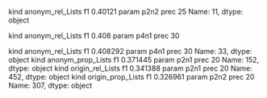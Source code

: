 kind     anonym_rel_Lists
f1                0.40121
param                p2n2
prec                   25
Name: 11, dtype: object

kind     anonym_rel_Lists
f1                0.408
param                p4n1
prec                   30

kind     anonym_rel_Lists
f1               0.408292
param                p4n1
prec                   30
Name: 33, dtype: object
kind     anonym_prop_Lists
f1                0.371445
param                 p2n1
prec                    20
Name: 152, dtype: object
kind     origin_rel_Lists
f1               0.341388
param                p2n1
prec                   20
Name: 452, dtype: object
kind     origin_prop_Lists
f1                0.326961
param                 p2n2
prec                    20
Name: 307, dtype: object
